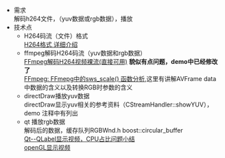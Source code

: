 - 需求
<br>解码h264文件，（yuv数据或rgb数据），播放
- 技术点
  + H264码流（文件）格式 
    <br>[H264格式 详细介绍](https://blog.csdn.net/shixin_0125/article/details/78940402)
  + ffmpeg解码H264码流（yuv数据和rgb数据）
    <br>[FFmpeg解码H264视频裸流(直接可用)](https://blog.csdn.net/lizhijian21/article/details/80495684)  **貌似有点问题，demo中已经修改了**
    <br>[FFmpeg: FFmepg中的sws_scale() 函数分析](https://www.cnblogs.com/yongdaimi/p/10715830.html),这里有讲解AVFrame data中数据的含义以及转换RGB时参数的含义
  + directDraw播放yuv数据
    <br>directDraw显示yuv相关的参考资料（CStreamHandler::showYUV），demo 注释中有列出
  + qt 播放rgb数据
    <br>解码后的数据，缓存队列RGBWnd.h  boost::circular_buffer
	<br>[Qt--QLabel显示视频，CPU占比问题小结](https://blog.csdn.net/qq_38880380/article/details/80925902)
    <br>[openGL显示视频 ](https://blog.csdn.net/wanghualin033/article/details/79683836)
